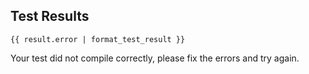 ## Test Results

```
{{ result.error | format_test_result }}
```

Your test did not compile correctly, please fix the errors and try again.
